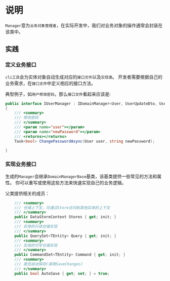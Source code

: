 # 说明
`Manager`意为`业务对象管理者`，在实际开发中，我们对业务对象的操作通常会封装在该类中。

## 实践

### 定义业务接口
`cli工具`会为实体对象自动生成对应的`接口文件`以及`实现类`。
开发者需要根据自己的业务需求，在`接口文件`中定义相应的接口方法。

典型例子，如`用户修改密码`，那么`接口文件`看起来应该是:

```csharp
public interface IUserManager : IDomainManager<User, UserUpdateDto, UserFilterDto>
{
    /// <summary>
    /// 修改密码
    /// </summary>
    /// <param name="user"></param>
    /// <param name="newPassword"></param>
    /// <returns></returns>
    Task<bool> ChangePasswordAsync(User user, string newPassword);

}
```

### 实现业务接口
生成的`Manager`会继承`DomainManagerBase`基类，该基类提供一些常见的方法和属性。
你可以重写或使用这些方法来快速实现自己的业务逻辑。

父类提供相关的成员：
```csharp
    /// <summary>
    /// 仓储上下文，可通过Store访问到其他实体的上下文
    /// </summary>
    public DataStoreContext Stores { get; init; }
    /// <summary>
    /// 实体的只读仓储实现
    /// </summary>
    public QuerySet<TEntity> Query { get; init; }
    /// <summary>
    /// 实体的可写仓储实现
    /// </summary>
    public CommandSet<TEntity> Command { get; init; }
    /// <summary>
    /// 是否自动保存(调用SaveChanges)
    /// </summary>
    public bool AutoSave { get; set; } = true;

```
